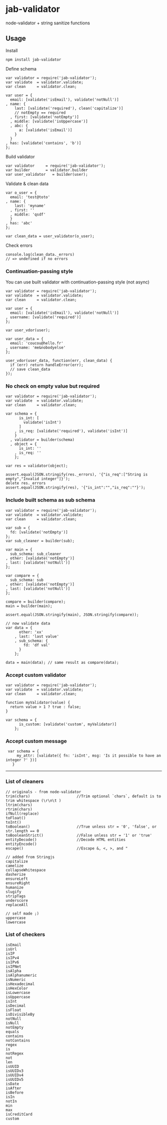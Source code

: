 jab-validator
=============

node-validator + string sanitize functions


## Usage

Install

    npm install jab-validator


Define schema

    var validator = require('jab-validator');
    var validate  = validator.validate;
    var clean     = validator.clean;

    var user = {
      email: [validate('isEmail'), validate('notNull')]
    , name: {
        last: [validate('required'), clean('capitalize')]
        // notEmpty == required
      , first: [validate('notEmpty')]
      , middle: [validate('isUppercase')]
      , abc: {
          a: [validate('isEmail')]
        }
      }
    , has: [validate('contains', 'b')]
    };

Build validator

    var validator     = require('jab-validator');
    var builder       = validator.builder
    var user_validator   = builder(user);

Validate & clean data

    var o_user = {
      email: 'test@toto'
    , name: {
        last: 'myname'
      , first: ''
      , middle: 'qsdf'
      }
    , has: 'abc'
    };

    var clean_data = user_validator(o_user);


Check errors

    console.log(clean_data._errors)
    // => undefined if no errors

### Continuation-passing style
You can use built validator with continuation-passing style (not async)

    var validator = require('jab-validator');
    var validate  = validator.validate;
    var clean     = validator.clean;

    var user = {
      email: [validate('isEmail'), validate('notNull')]
    , username: [validate('required')]
    };

    var user_vdor(user);

    var user_data = {
      email: 'coucou@hello.fr'
    , username: 'me&nobodyelse'
    };

    user_vdor(user_data, function(err, clean_data) {
      if (err) return handleError(err);
      // save clean_data
    });


### No check on empty value but required

    var validator = require('jab-validator');
    var validate  = validator.validate;
    var clean     = validator.clean;

    var schema = {
          is_int: [
            validate('isInt')
          ]
        , is_req: [validate('required'), validate('isInt')]
        }
      , validator = builder(schema)
      , object = {
          is_int: ''
        , is_req: ''
        };

    var res = validator(object);

    assert.equal(JSON.stringify(res._errors), '{"is_req":["String is empty","Invalid integer"]}');
    delete res._errors
    assert.equal(JSON.stringify(res), '{"is_int":"","is_req":""}');



### Include built schema as sub schema

    var validator = require('jab-validator');
    var validate  = validator.validate;
    var clean     = validator.clean;

    var sub = {
      fd: [validate('notEmpty')]
    };
    var sub_cleaner = builder(sub);

    var main = {
      sub_schema: sub_cleaner
    , other: [validate('notEmpty')]
    , last: [validate('notNull')]
    };

    var compare = {
      sub_schema: sub
    , other: [validate('notEmpty')]
    , last: [validate('notNull')]
    };

    compare = builder(compare);
    main = builder(main);

    assert.equal(JSON.stringify(main), JSON.stringify(compare));

    // now validate data
    var data = {
          other: 'xx'
        , last: 'last value'
        , sub_schema: {
            fd: 'df val'
          }
        };

    data = main(data); // same result as compare(data);


### Accept custom validator

    var validator = require('jab-validator');
    var validate  = validator.validate;
    var clean     = validator.clean;

    function myValidator(value) {
      return value > 1 ? true : false;
    }

    var schema = {
          is_custom: [validate('custom', myValidator)]
        };


### Accept custom message

     var schema = {
         my_attr: [validate({ fn: 'isInt', msg: 'Is it possible to have an integer ?' })]
       }



*****************************************************


### List of cleaners

    // originals - from node-validator
    trim(chars)                     //Trim optional `chars`, default is to trim whitespace (\r\n\t )
    ltrim(chars)
    rtrim(chars)
    ifNull(replace)
    toFloat()
    toInt()
    toBoolean()                     //True unless str = '0', 'false', or str.length == 0
    toBooleanStrict()               //False unless str = '1' or 'true'
    entityDecode()                  //Decode HTML entities
    entityEncode()
    escape()                        //Escape &, <, >, and "

    // added from Stringjs
    capitalize
    camelize
    collapseWhitespace
    dasherize
    ensureLeft
    ensureRight
    humanize
    slugify
    stripTags
    underscore
    replaceAll

    // self made ;)
    uppercase
    lowercase

### List of checkers

    isEmail
    isUrl
    isIP
    isIPv4
    isIPv6
    isIPNet
    isAlpha
    isAlphanumeric
    isNumeric
    isHexadecimal
    isHexColor
    isLowercase
    isUppercase
    isInt
    isDecimal
    isFloat
    isDivisibleBy
    notNull
    isNull
    notEmpty
    equals
    contains
    notContains
    regex
    is
    notRegex
    not
    len
    isUUID
    isUUIDv3
    isUUIDv4
    isUUIDv5
    isDate
    isAfter
    isBefore
    isIn
    notIn
    min
    max
    isCreditCard
    custom


